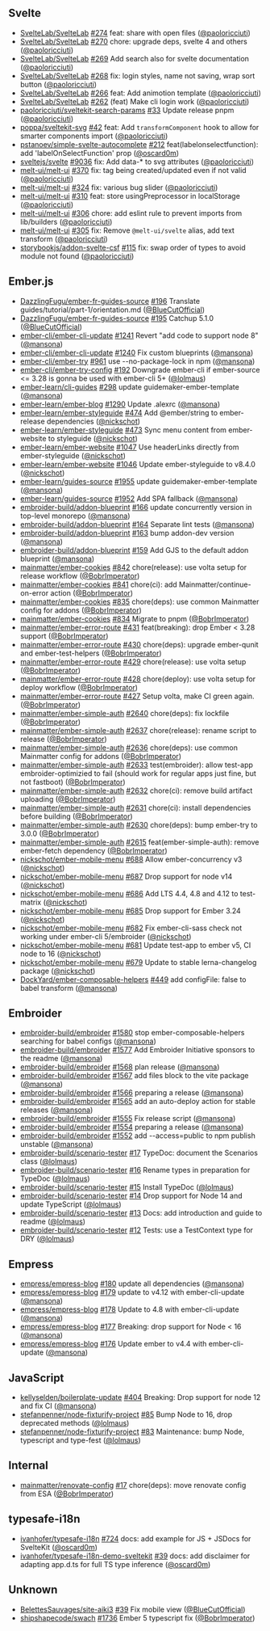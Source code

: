 ## Svelte

- [SvelteLab/SvelteLab] [#274](https://github.com/SvelteLab/SvelteLab/pull/274)
  feat: share with open files ([@paoloricciuti])
- [SvelteLab/SvelteLab] [#270](https://github.com/SvelteLab/SvelteLab/pull/270)
  chore: upgrade deps, svelte 4 and others ([@paoloricciuti])
- [SvelteLab/SvelteLab] [#269](https://github.com/SvelteLab/SvelteLab/pull/269)
  Add search also for svelte documentation ([@paoloricciuti])
- [SvelteLab/SvelteLab] [#268](https://github.com/SvelteLab/SvelteLab/pull/268)
  fix: login styles, name not saving, wrap sort button ([@paoloricciuti])
- [SvelteLab/SvelteLab] [#266](https://github.com/SvelteLab/SvelteLab/pull/266)
  feat: Add animotion template ([@paoloricciuti])
- [SvelteLab/SvelteLab] [#262](https://github.com/SvelteLab/SvelteLab/pull/262)
  (feat) Make cli login work ([@paoloricciuti])
- [paoloricciuti/sveltekit-search-params]
  [#33](https://github.com/paoloricciuti/sveltekit-search-params/pull/33) Update
  release pnpm ([@paoloricciuti])
- [poppa/sveltekit-svg] [#42](https://github.com/poppa/sveltekit-svg/pull/42)
  feat: Add `transformComponent` hook to allow for smarter components import
  ([@paoloricciuti])
- [pstanoev/simple-svelte-autocomplete]
  [#212](https://github.com/pstanoev/simple-svelte-autocomplete/pull/212)
  feat(labelonselectfunction): add 'labelOnSelectFunction' prop ([@oscard0m])
- [sveltejs/svelte] [#9036](https://github.com/sveltejs/svelte/pull/9036) fix:
  Add data-\* to svg attributes ([@paoloricciuti])
- [melt-ui/melt-ui] [#370](https://github.com/melt-ui/melt-ui/pull/370) fix: tag
  being created/updated even if not valid ([@paoloricciuti])
- [melt-ui/melt-ui] [#324](https://github.com/melt-ui/melt-ui/pull/324) fix:
  various bug slider ([@paoloricciuti])
- [melt-ui/melt-ui] [#310](https://github.com/melt-ui/melt-ui/pull/310) feat:
  store usingPreprocessor in localStorage ([@paoloricciuti])
- [melt-ui/melt-ui] [#306](https://github.com/melt-ui/melt-ui/pull/306) chore:
  add eslint rule to prevent imports from lib/builders ([@paoloricciuti])
- [melt-ui/melt-ui] [#305](https://github.com/melt-ui/melt-ui/pull/305) fix:
  Remove `@melt-ui/svelte` alias, add text transform ([@paoloricciuti])
- [storybookjs/addon-svelte-csf]
  [#115](https://github.com/storybookjs/addon-svelte-csf/pull/115) fix: swap
  order of types to avoid module not found ([@paoloricciuti])

## Ember.js

- [DazzlingFugu/ember-fr-guides-source]
  [#196](https://github.com/DazzlingFugu/ember-fr-guides-source/pull/196)
  Translate guides/tutorial/part-1/orientation.md ([@BlueCutOfficial])
- [DazzlingFugu/ember-fr-guides-source]
  [#195](https://github.com/DazzlingFugu/ember-fr-guides-source/pull/195)
  Catchup 5.1.0 ([@BlueCutOfficial])
- [ember-cli/ember-cli-update]
  [#1241](https://github.com/ember-cli/ember-cli-update/pull/1241) Revert "add
  code to support node 8" ([@mansona])
- [ember-cli/ember-cli-update]
  [#1240](https://github.com/ember-cli/ember-cli-update/pull/1240) Fix custom
  blueprints ([@mansona])
- [ember-cli/ember-try] [#961](https://github.com/ember-cli/ember-try/pull/961)
  use --no-package-lock in npm ([@mansona])
- [ember-cli/ember-try-config]
  [#192](https://github.com/ember-cli/ember-try-config/pull/192) Downgrade
  ember-cli if ember-source <= 3.28 is gonna be used with ember-cli 5+
  ([@lolmaus])
- [ember-learn/cli-guides]
  [#298](https://github.com/ember-learn/cli-guides/pull/298) update
  guidemaker-ember-template ([@mansona])
- [ember-learn/ember-blog]
  [#1290](https://github.com/ember-learn/ember-blog/pull/1290) Update .alexrc
  ([@mansona])
- [ember-learn/ember-styleguide]
  [#474](https://github.com/ember-learn/ember-styleguide/pull/474) Add
  @ember/string to ember-release dependencies ([@nickschot])
- [ember-learn/ember-styleguide]
  [#473](https://github.com/ember-learn/ember-styleguide/pull/473) Sync menu
  content from ember-website to styleguide ([@nickschot])
- [ember-learn/ember-website]
  [#1047](https://github.com/ember-learn/ember-website/pull/1047) Use
  headerLinks directly from ember-styleguide ([@nickschot])
- [ember-learn/ember-website]
  [#1046](https://github.com/ember-learn/ember-website/pull/1046) Update
  ember-styleguide to v8.4.0 ([@nickschot])
- [ember-learn/guides-source]
  [#1955](https://github.com/ember-learn/guides-source/pull/1955) update
  guidemaker-ember-template ([@mansona])
- [ember-learn/guides-source]
  [#1952](https://github.com/ember-learn/guides-source/pull/1952) Add SPA
  fallback ([@mansona])
- [embroider-build/addon-blueprint]
  [#166](https://github.com/embroider-build/addon-blueprint/pull/166) update
  concurrently version in top-level monorepo ([@mansona])
- [embroider-build/addon-blueprint]
  [#164](https://github.com/embroider-build/addon-blueprint/pull/164) Separate
  lint tests ([@mansona])
- [embroider-build/addon-blueprint]
  [#163](https://github.com/embroider-build/addon-blueprint/pull/163) bump
  addon-dev version ([@mansona])
- [embroider-build/addon-blueprint]
  [#159](https://github.com/embroider-build/addon-blueprint/pull/159) Add GJS to
  the default addon blueprint ([@mansona])
- [mainmatter/ember-cookies]
  [#842](https://github.com/mainmatter/ember-cookies/pull/842) chore(release):
  use volta setup for release workflow ([@BobrImperator])
- [mainmatter/ember-cookies]
  [#841](https://github.com/mainmatter/ember-cookies/pull/841) chore(ci): add
  Mainmatter/continue-on-error action ([@BobrImperator])
- [mainmatter/ember-cookies]
  [#835](https://github.com/mainmatter/ember-cookies/pull/835) chore(deps): use
  common Mainmatter config for addons ([@BobrImperator])
- [mainmatter/ember-cookies]
  [#834](https://github.com/mainmatter/ember-cookies/pull/834) Migrate to pnpm
  ([@BobrImperator])
- [mainmatter/ember-error-route]
  [#431](https://github.com/mainmatter/ember-error-route/pull/431)
  feat(breaking): drop Ember < 3.28 support ([@BobrImperator])
- [mainmatter/ember-error-route]
  [#430](https://github.com/mainmatter/ember-error-route/pull/430) chore(deps):
  upgrade ember-qunit and ember-test-helpers ([@BobrImperator])
- [mainmatter/ember-error-route]
  [#429](https://github.com/mainmatter/ember-error-route/pull/429)
  chore(release): use volta setup ([@BobrImperator])
- [mainmatter/ember-error-route]
  [#428](https://github.com/mainmatter/ember-error-route/pull/428)
  chore(deploy): use volta setup for deploy workflow ([@BobrImperator])
- [mainmatter/ember-error-route]
  [#427](https://github.com/mainmatter/ember-error-route/pull/427) Setup volta,
  make CI green again. ([@BobrImperator])
- [mainmatter/ember-simple-auth]
  [#2640](https://github.com/mainmatter/ember-simple-auth/pull/2640)
  chore(deps): fix lockfile ([@BobrImperator])
- [mainmatter/ember-simple-auth]
  [#2637](https://github.com/mainmatter/ember-simple-auth/pull/2637)
  chore(release): rename script to release ([@BobrImperator])
- [mainmatter/ember-simple-auth]
  [#2636](https://github.com/mainmatter/ember-simple-auth/pull/2636)
  chore(deps): use common Mainmatter config for addons ([@BobrImperator])
- [mainmatter/ember-simple-auth]
  [#2633](https://github.com/mainmatter/ember-simple-auth/pull/2633)
  test(embroider): allow test-app embroider-optimizied to fail (should work for
  regular apps just fine, but not fastboot) ([@BobrImperator])
- [mainmatter/ember-simple-auth]
  [#2632](https://github.com/mainmatter/ember-simple-auth/pull/2632) chore(ci):
  remove build artifact uploading ([@BobrImperator])
- [mainmatter/ember-simple-auth]
  [#2631](https://github.com/mainmatter/ember-simple-auth/pull/2631) chore(ci):
  install dependencies before building ([@BobrImperator])
- [mainmatter/ember-simple-auth]
  [#2630](https://github.com/mainmatter/ember-simple-auth/pull/2630)
  chore(deps): bump ember-try to 3.0.0 ([@BobrImperator])
- [mainmatter/ember-simple-auth]
  [#2615](https://github.com/mainmatter/ember-simple-auth/pull/2615)
  feat(ember-simple-auth): remove ember-fetch dependency ([@BobrImperator])
- [nickschot/ember-mobile-menu]
  [#688](https://github.com/nickschot/ember-mobile-menu/pull/688) Allow
  ember-concurrency v3 ([@nickschot])
- [nickschot/ember-mobile-menu]
  [#687](https://github.com/nickschot/ember-mobile-menu/pull/687) Drop support
  for node v14 ([@nickschot])
- [nickschot/ember-mobile-menu]
  [#686](https://github.com/nickschot/ember-mobile-menu/pull/686) Add LTS 4.4,
  4.8 and 4.12 to test-matrix ([@nickschot])
- [nickschot/ember-mobile-menu]
  [#685](https://github.com/nickschot/ember-mobile-menu/pull/685) Drop support
  for Ember 3.24 ([@nickschot])
- [nickschot/ember-mobile-menu]
  [#682](https://github.com/nickschot/ember-mobile-menu/pull/682) Fix
  ember-cli-sass check not working under ember-cli 5/embroider ([@nickschot])
- [nickschot/ember-mobile-menu]
  [#681](https://github.com/nickschot/ember-mobile-menu/pull/681) Update
  test-app to ember v5, CI node to 16 ([@nickschot])
- [nickschot/ember-mobile-menu]
  [#679](https://github.com/nickschot/ember-mobile-menu/pull/679) Update to
  stable lerna-changelog package ([@nickschot])
- [DockYard/ember-composable-helpers]
  [#449](https://github.com/DockYard/ember-composable-helpers/pull/449) add
  configFile: false to babel transform ([@mansona])

## Embroider

- [embroider-build/embroider]
  [#1580](https://github.com/embroider-build/embroider/pull/1580) stop
  ember-composable-helpers searching for babel configs ([@mansona])
- [embroider-build/embroider]
  [#1577](https://github.com/embroider-build/embroider/pull/1577) Add Embroider
  Initiative sponsors to the readme ([@mansona])
- [embroider-build/embroider]
  [#1568](https://github.com/embroider-build/embroider/pull/1568) plan release
  ([@mansona])
- [embroider-build/embroider]
  [#1567](https://github.com/embroider-build/embroider/pull/1567) add files
  block to the vite package ([@mansona])
- [embroider-build/embroider]
  [#1566](https://github.com/embroider-build/embroider/pull/1566) preparing a
  release ([@mansona])
- [embroider-build/embroider]
  [#1565](https://github.com/embroider-build/embroider/pull/1565) add an
  auto-deploy action for stable releases ([@mansona])
- [embroider-build/embroider]
  [#1555](https://github.com/embroider-build/embroider/pull/1555) Fix release
  script ([@mansona])
- [embroider-build/embroider]
  [#1554](https://github.com/embroider-build/embroider/pull/1554) preparing a
  release ([@mansona])
- [embroider-build/embroider]
  [#1552](https://github.com/embroider-build/embroider/pull/1552) add
  --access=public to npm publish unstable ([@mansona])
- [embroider-build/scenario-tester]
  [#17](https://github.com/embroider-build/scenario-tester/pull/17) TypeDoc:
  document the Scenarios class ([@lolmaus])
- [embroider-build/scenario-tester]
  [#16](https://github.com/embroider-build/scenario-tester/pull/16) Rename types
  in preparation for TypeDoc ([@lolmaus])
- [embroider-build/scenario-tester]
  [#15](https://github.com/embroider-build/scenario-tester/pull/15) Install
  TypeDoc ([@lolmaus])
- [embroider-build/scenario-tester]
  [#14](https://github.com/embroider-build/scenario-tester/pull/14) Drop support
  for Node 14 and update TypeScript ([@lolmaus])
- [embroider-build/scenario-tester]
  [#13](https://github.com/embroider-build/scenario-tester/pull/13) Docs: add
  introduction and guide to readme ([@lolmaus])
- [embroider-build/scenario-tester]
  [#12](https://github.com/embroider-build/scenario-tester/pull/12) Tests: use a
  TestContext type for DRY ([@lolmaus])

## Empress

- [empress/empress-blog]
  [#180](https://github.com/empress/empress-blog/pull/180) update all
  dependencies ([@mansona])
- [empress/empress-blog]
  [#179](https://github.com/empress/empress-blog/pull/179) update to v4.12 with
  ember-cli-update ([@mansona])
- [empress/empress-blog]
  [#178](https://github.com/empress/empress-blog/pull/178) Update to 4.8 with
  ember-cli-update ([@mansona])
- [empress/empress-blog]
  [#177](https://github.com/empress/empress-blog/pull/177) Breaking: drop
  support for Node < 16 ([@mansona])
- [empress/empress-blog]
  [#176](https://github.com/empress/empress-blog/pull/176) Update ember to v4.4
  with ember-cli-update ([@mansona])

## JavaScript

- [kellyselden/boilerplate-update]
  [#404](https://github.com/kellyselden/boilerplate-update/pull/404) Breaking:
  Drop support for node 12 and fix CI ([@mansona])
- [stefanpenner/node-fixturify-project]
  [#85](https://github.com/stefanpenner/node-fixturify-project/pull/85) Bump
  Node to 16, drop deprecated methods ([@lolmaus])
- [stefanpenner/node-fixturify-project]
  [#83](https://github.com/stefanpenner/node-fixturify-project/pull/83)
  Maintenance: bump Node, typescript and type-fest ([@lolmaus])

## Internal

- [mainmatter/renovate-config]
  [#17](https://github.com/mainmatter/renovate-config/pull/17) chore(deps): move
  renovate config from ESA ([@BobrImperator])

## typesafe-i18n

- [ivanhofer/typesafe-i18n]
  [#724](https://github.com/ivanhofer/typesafe-i18n/pull/724) docs: add example
  for JS + JSDocs for SvelteKit ([@oscard0m])
- [ivanhofer/typesafe-i18n-demo-sveltekit]
  [#39](https://github.com/ivanhofer/typesafe-i18n-demo-sveltekit/pull/39) docs:
  add disclaimer for adapting app.d.ts for full TS type inference ([@oscard0m])

## Unknown

- [BelettesSauvages/site-aiki3]
  [#39](https://github.com/BelettesSauvages/site-aiki3/pull/39) Fix mobile view
  ([@BlueCutOfficial])
- [shipshapecode/swach]
  [#1736](https://github.com/shipshapecode/swach/pull/1736) Ember 5 typescript
  fix ([@BobrImperator])

[@bluecutofficial]: https://github.com/BlueCutOfficial
[@bobrimperator]: https://github.com/BobrImperator
[@lolmaus]: https://github.com/lolmaus
[@mansona]: https://github.com/mansona
[@marcoow]: https://github.com/marcoow
[@nickschot]: https://github.com/nickschot
[@oscard0m]: https://github.com/oscard0m
[@paoloricciuti]: https://github.com/paoloricciuti
[belettessauvages/site-aiki3]: https://github.com/BelettesSauvages/site-aiki3
[dazzlingfugu/ember-fr-guides-source]:
  https://github.com/DazzlingFugu/ember-fr-guides-source
[dockyard/ember-composable-helpers]:
  https://github.com/DockYard/ember-composable-helpers
[sveltelab/sveltelab]: https://github.com/SvelteLab/SvelteLab
[ember-cli/ember-cli-update]: https://github.com/ember-cli/ember-cli-update
[ember-cli/ember-try-config]: https://github.com/ember-cli/ember-try-config
[ember-cli/ember-try]: https://github.com/ember-cli/ember-try
[ember-learn/cli-guides]: https://github.com/ember-learn/cli-guides
[ember-learn/ember-blog]: https://github.com/ember-learn/ember-blog
[ember-learn/ember-styleguide]: https://github.com/ember-learn/ember-styleguide
[ember-learn/ember-website]: https://github.com/ember-learn/ember-website
[ember-learn/guides-source]: https://github.com/ember-learn/guides-source
[embroider-build/addon-blueprint]:
  https://github.com/embroider-build/addon-blueprint
[embroider-build/embroider]: https://github.com/embroider-build/embroider
[embroider-build/scenario-tester]:
  https://github.com/embroider-build/scenario-tester
[empress/empress-blog]: https://github.com/empress/empress-blog
[ivanhofer/typesafe-i18n-demo-sveltekit]:
  https://github.com/ivanhofer/typesafe-i18n-demo-sveltekit
[ivanhofer/typesafe-i18n]: https://github.com/ivanhofer/typesafe-i18n
[kellyselden/boilerplate-update]:
  https://github.com/kellyselden/boilerplate-update
[mainmatter/ember-cookies]: https://github.com/mainmatter/ember-cookies
[mainmatter/ember-error-route]: https://github.com/mainmatter/ember-error-route
[mainmatter/ember-simple-auth]: https://github.com/mainmatter/ember-simple-auth
[mainmatter/renovate-config]: https://github.com/mainmatter/renovate-config
[melt-ui/melt-ui]: https://github.com/melt-ui/melt-ui
[nickschot/ember-mobile-menu]: https://github.com/nickschot/ember-mobile-menu
[oscard0m/kit]: https://github.com/oscard0m/kit
[oscard0m/storybook-i18n]: https://github.com/oscard0m/storybook-i18n
[oscard0m/test-sveltekit]: https://github.com/oscard0m/test-sveltekit
[oscard0m/typesafe-i18n-demo-sveltekit]:
  https://github.com/oscard0m/typesafe-i18n-demo-sveltekit
[paoloricciuti/sveltekit-search-params]:
  https://github.com/paoloricciuti/sveltekit-search-params
[poppa/sveltekit-svg]: https://github.com/poppa/sveltekit-svg
[pstanoev/simple-svelte-autocomplete]:
  https://github.com/pstanoev/simple-svelte-autocomplete
[rust-lang/this-week-in-rust]: https://github.com/rust-lang/this-week-in-rust
[shipshapecode/swach]: https://github.com/shipshapecode/swach
[stefanpenner/node-fixturify-project]:
  https://github.com/stefanpenner/node-fixturify-project
[storybookjs/addon-svelte-csf]: https://github.com/storybookjs/addon-svelte-csf
[sveltejs/svelte]: https://github.com/sveltejs/svelte
